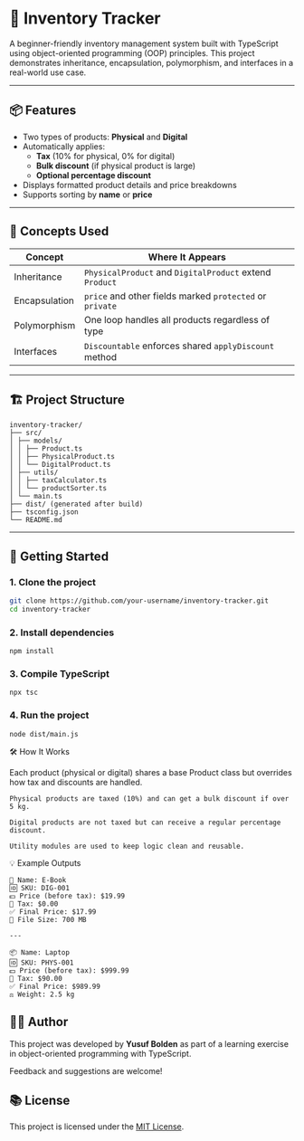# 🧾 Inventory Tracker

A beginner-friendly inventory management system built with TypeScript using object-oriented programming (OOP) principles. This project demonstrates inheritance, encapsulation, polymorphism, and interfaces in a real-world use case.

---

## 📦 Features

- Two types of products: **Physical** and **Digital**
- Automatically applies:
  - **Tax** (10% for physical, 0% for digital)
  - **Bulk discount** (if physical product is large)
  - **Optional percentage discount**
- Displays formatted product details and price breakdowns
- Supports sorting by **name** or **price**

---

## 🧠 Concepts Used

| Concept       | Where It Appears                                         |
| ------------- | -------------------------------------------------------- |
| Inheritance   | `PhysicalProduct` and `DigitalProduct` extend `Product`  |
| Encapsulation | `price` and other fields marked `protected` or `private` |
| Polymorphism  | One loop handles all products regardless of type         |
| Interfaces    | `Discountable` enforces shared `applyDiscount` method    |

---

## 🏗️ Project Structure

```
inventory-tracker/
├── src/
│ ├── models/
│ │ ├── Product.ts
│ │ ├── PhysicalProduct.ts
│ │ └── DigitalProduct.ts
│ ├── utils/
│ │ ├── taxCalculator.ts
│ │ └── productSorter.ts
│ └── main.ts
├── dist/ (generated after build)
├── tsconfig.json
└── README.md
```

---

## 🚀 Getting Started

### 1. Clone the project

```bash
git clone https://github.com/your-username/inventory-tracker.git
cd inventory-tracker
```

### 2. Install dependencies

`npm install`

### 3. Compile TypeScript

`npx tsc`

### 4. Run the project

`node dist/main.js`

🛠️ How It Works

Each product (physical or digital) shares a base Product class but overrides how tax and discounts are handled.

    Physical products are taxed (10%) and can get a bulk discount if over 5 kg.

    Digital products are not taxed but can receive a regular percentage discount.

    Utility modules are used to keep logic clean and reusable.

💡 Example Outputs

```
📄 Name: E-Book
🆔 SKU: DIG-001
💵 Price (before tax): $19.99
🧾 Tax: $0.00
✅ Final Price: $17.99
💾 File Size: 700 MB

---

📦 Name: Laptop
🆔 SKU: PHYS-001
💵 Price (before tax): $999.99
🧾 Tax: $90.00
✅ Final Price: $989.99
⚖️ Weight: 2.5 kg

```

## 🧑‍💻 Author

This project was developed by **Yusuf Bolden** as part of a learning exercise in object-oriented programming with TypeScript.

Feedback and suggestions are welcome!

## 📚 License

This project is licensed under the [MIT License](https://opensource.org/licenses/MIT).
```
